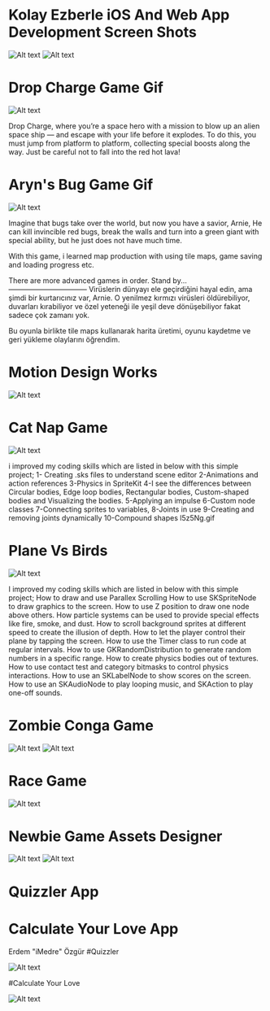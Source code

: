 
# Kolay Ezberle iOS And Web App Development Screen Shots
![Alt text](https://github.com/erdemozgur/portfolio/blob/master/KOLAYEZBERLE.png?raw=true)
![Alt text](https://github.com/erdemozgur/portfolio/blob/master/adminpanel.png?raw=true)



# Drop Charge Game Gif
![Alt text](https://github.com/erdemozgur/portfolio/blob/master/dropCharge.gif?raw=true)

Drop Charge, where you’re a space hero with a mission to blow up an alien space ship — and escape with your life before it explodes. To do this, you must jump from platform to platform, collecting special boosts along the way. Just be careful not to fall into the red hot lava!


# Aryn's Bug Game Gif
![Alt text](https://github.com/erdemozgur/portfolio/blob/master/gif.gif?raw=true)

Imagine that bugs take over the world, but now you have a savior, Arnie, He can kill invincible red bugs, break the walls and turn into a green giant with special ability, but he just does not have much time.

With this game, i learned map production with using tile maps, game saving and loading progress etc.

There are more advanced games in order. Stand by... ———————————
Virüslerin dünyayı ele geçirdiğini hayal edin, ama şimdi bir kurtarıcınız var, Arnie. O yenilmez kırmızı virüsleri öldürebiliyor, duvarları kırabiliyor ve özel yeteneği ile yeşil deve dönüşebiliyor fakat sadece çok zamanı yok.

Bu oyunla birlikte tile maps kullanarak harita üretimi, oyunu kaydetme ve geri yükleme olaylarını öğrendim.


# Motion Design Works
![Alt text](https://j.gifs.com/jqxqWl.gif)

# Cat Nap Game

![Alt text](https://j.gifs.com/PZPZqW.gif)


i improved my coding skills which are listed in below with this simple project;
1- Creating .sks files to understand scene editor
2-Animations and action references 
3-Physics in SpriteKit
4-I see the differences between Circular bodies,  Edge loop bodies, Rectangular bodies, Custom-shaped bodies and Visualizing the bodies. 
5-Applying an impulse 
6-Custom node classes 
7-Connecting sprites to variables,
8-Joints in use 
9-Creating and removing joints dynamically 
10-Compound shapes 
l5z5Ng.gif




# Plane Vs Birds
![Alt text](https://j.gifs.com/mQ5gZn.gif)

I improved my coding skills which are listed in below  with this simple project;
How to draw and use Parallex Scrolling
How to use SKSpriteNode to draw graphics to the screen.
How to use Z position to draw one node above others.
How particle systems can be used to provide special effects like fire, smoke, and dust.
How to scroll background sprites at different speed to create the illusion of depth.
How to let the player control their plane by tapping the screen.
How to use the Timer class to run code at regular intervals.
How to use GKRandomDistribution to generate random numbers in a specific range.
How to create physics bodies out of textures.
How to use contact test and category bitmasks to control physics interactions.
How to use an SKLabelNode to show scores on the screen.
How to use an SKAudioNode to play looping music, and SKAction to play one-off sounds.



# Zombie Conga Game
![Alt text](http://imedre.com/wp-content/uploads/2018/07/Screen-Shot-2018-07-28-at-16.55.46.png)
![Alt text](http://imedre.com/wp-content/uploads/2018/07/Screen-Shot-2018-07-28-at-16.57.47.png)

# Race Game
![Alt text](http://imedre.com/wp-content/uploads/2018/07/Screen-Shot-2018-07-28-at-17.02.23.png)
# Newbie Game Assets Designer
![Alt text](http://imedre.com/wp-content/uploads/2018/07/assetKasa.png)
![Alt text](http://imedre.com/wp-content/uploads/2018/07/crossAsset.png)
# Quizzler App
# Calculate Your Love App

Erdem "iMedre" Özgür
#Quizzler



![Alt text](http://imedre.com/wp-content/uploads/2018/05/QuizzlerApp.png)





#Calculate Your Love


![Alt text](http://imedre.com/wp-content/uploads/2018/05/AskiniOlc.png)

